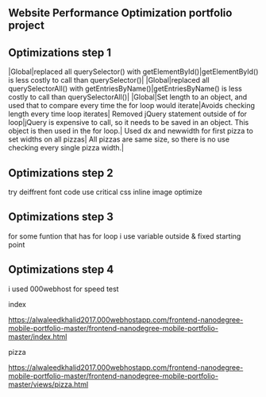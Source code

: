 ## Website Performance Optimization portfolio project



## Optimizations step 1

|Global|replaced all querySelector() with getElementById()|getElementById() is less costly to call than querySelector()|
|Global|replaced all querySelectorAll() with getEntriesByName()|getEntriesByName() is less costly to call than querySelectorAll()|
|Global|Set length to an object, and used that to compare every time the for loop would iterate|Avoids checking length every time loop iterates|
Removed jQuery statement outside of for loop|jQuery is expensive to call, so it needs to be saved in an object.  This object is then used in the for loop.|
Used dx and newwidth for first pizza to set widths on all pizzas| All pizzas are same size, so there is no use checking every single pizza width.|

## Optimizations step 2

try deiffrent font code 
use critical css inline 
image optimize 

## Optimizations step 3
for some funtion that has for loop
i use variable outside & fixed starting point

## Optimizations step 4

i used 000webhost for speed test 

index

https://alwaleedkhalid2017.000webhostapp.com/frontend-nanodegree-mobile-portfolio-master/frontend-nanodegree-mobile-portfolio-master/index.html

pizza

https://alwaleedkhalid2017.000webhostapp.com/frontend-nanodegree-mobile-portfolio-master/frontend-nanodegree-mobile-portfolio-master/views/pizza.html
